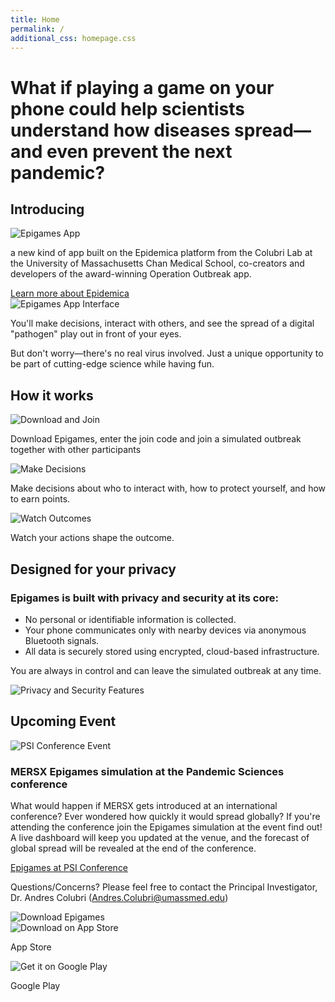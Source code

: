 ```yaml
---
title: Home
permalink: /
additional_css: homepage.css
---
```


<div class="hero-title">
  <h1>What if playing a game on your phone could help scientists understand how diseases spread—and even prevent the next pandemic?</h1>
</div>

<div class="main-sections-wrapper">
<div class="introducing-section">
  <div class="introducing-content">
    <h2>Introducing</h2>
    <div class="epigames-showcase">
      <img src="/assets/images/epigames.png" alt="Epigames App" class="epigames-image">
      <p class="epigames-description">a new kind of app built on the Epidemica platform from the Colubri Lab at the University of Massachusetts Chan Medical School, co-creators and developers of the award-winning Operation Outbreak app.</p>
      <a href="/about" class="learn-more-btn">Learn more about Epidemica</a>
    </div>
  </div>
</div>

<div class="gameplay-section">
  <div class="gameplay-container">
    <div class="gameplay-image">
      <img src="/assets/images/epigames-app.webp" alt="Epigames App Interface" class="app-interface-image">
    </div>
    <div class="gameplay-text">
      <p class="gameplay-main">You'll make decisions, interact with others, and see the spread of a digital "pathogen" play out in front of your eyes.</p>
      <p class="gameplay-sub">But don't worry—there's no real virus involved. Just a unique opportunity to be part of cutting-edge science while having fun.</p>
    </div>
  </div>
</div>

<div class="how-it-works-section">
  <h2>How it works</h2>
  <div class="steps-container">
    <div class="step">
      <img src="/assets/images/epigames-how-1.png" alt="Download and Join" class="step-image">
      <p>Download Epigames, enter the join code and join a simulated outbreak together with other participants</p>
    </div>
    <div class="step">
      <img src="/assets/images/epigames-how-2.png" alt="Make Decisions" class="step-image">
      <p>Make decisions about who to interact with, how to protect yourself, and how to earn points.</p>
    </div>
    <div class="step">
      <img src="/assets/images/epigames-how-3.png" alt="Watch Outcomes" class="step-image">
      <p>Watch your actions shape the outcome.</p>
    </div>
  </div>
</div>
</div>

<div class="privacy-section">
  <div class="privacy-container">
    <div class="privacy-content">
      <h2>Designed for your privacy</h2>
      <h3>Epigames is built with privacy and security at its core:</h3>
      <ul class="privacy-list">
        <li>No personal or identifiable information is collected.</li>
        <li>Your phone communicates only with nearby devices via anonymous Bluetooth signals.</li>
        <li>All data is securely stored using encrypted, cloud-based infrastructure.</li>
      </ul>
      <p class="privacy-control">You are always in control and can leave the simulated outbreak at any time.</p>
    </div>
    <div class="privacy-image">
      <img src="/assets/images/epigames-privacy.png" alt="Privacy and Security Features" class="privacy-illustration">
    </div>
  </div>
</div>

<div class="upcoming-event-section">
  <h2>Upcoming Event</h2>
  <div class="event-container">
    <div class="event-image">
      <img src="/assets/images/epigames-psi.webp" alt="PSI Conference Event" class="psi-illustration">
    </div>
    <div class="event-content">
      <h3>MERSX Epigames simulation at the Pandemic Sciences conference</h3>
      <p>What would happen if MERSX gets introduced at an international conference? Ever wondered how quickly it would spread globally? If you're attending the conference join the Epigames simulation at the event find out! A live dashboard will keep you updated at the venue, and the forecast of global spread will be revealed at the end of the conference.</p>
      <a href="https://web.cvent.com/event/23fd6429-eed3-4ac2-b0fa-c754b4efd001/websitePage:7b10eb3b-a0d3-4405-bb22-aed8da783e2d" class="event-btn" target="_blank">Epigames at PSI Conference</a>
    </div>
  </div>
</div>

<div class="contact-section">
  <p class="contact-info">Questions/Concerns? Please feel free to contact the Principal Investigator, Dr. Andres Colubri (<a href="mailto:Andres.Colubri@umassmed.edu">Andres.Colubri@umassmed.edu</a>)</p>
</div>

<div class="cta-section">
  <div class="download-container">
    <div class="download-left">
      <img src="/assets/images/epigames-download.png" alt="Download Epigames" class="download-image">
    </div>
    <div class="download-right">
      <div class="qr-codes">
        <div class="qr-code-item">
          <img src="/assets/images/app-store-qr.png" alt="Download on App Store" class="qr-code">
          <p>App Store</p>
        </div>
        <div class="qr-code-item">
          <img src="/assets/images/google-play-qr.png" alt="Get it on Google Play" class="qr-code">
          <p>Google Play</p>
        </div>
      </div>
    </div>
  </div>
</div>
